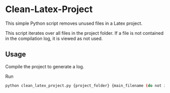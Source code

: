 # Clean-Latex-Project
This simple Python script removes unused files in a Latex project.

This script iterates over all files in the project folder. If a file is not contained in the compilation log, it is viewed as not used.

## Usage
Compile the project to generate a log.

Run 
```bash
python clean_latex_project.py {project_folder} {main_filename (do not include .log)}
```
